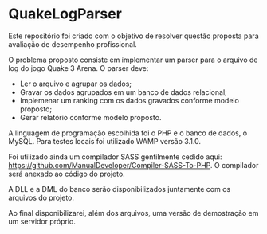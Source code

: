# QuakeLogParser

Este repositório foi criado com o objetivo de resolver questão proposta para avaliação de desempenho profissional. 

O problema proposto consiste em implementar um parser para o arquivo de log do jogo Quake 3 Arena. O parser deve:
* Ler o arquivo e agrupar os dados;
* Gravar os dados agrupados em um banco de dados relacional;
* Implemenar um ranking com os dados gravados conforme modelo proposto;
* Gerar relatório conforme modelo proposto.

A linguagem de programação escolhida foi o PHP e o banco de dados, o MySQL. Para testes locais foi utilizado WAMP versão 3.1.0.

Foi utilizado ainda um compilador SASS gentilmente cedido aqui: https://github.com/ManualDeveloper/Compiler-SASS-To-PHP. O compilador será anexado ao código do projeto.

A DLL e a DML do banco serão disponibilizados juntamente com os arquivos do projeto.

Ao final disponibilizarei, além dos arquivos, uma versão de demostração em um servidor próprio.
